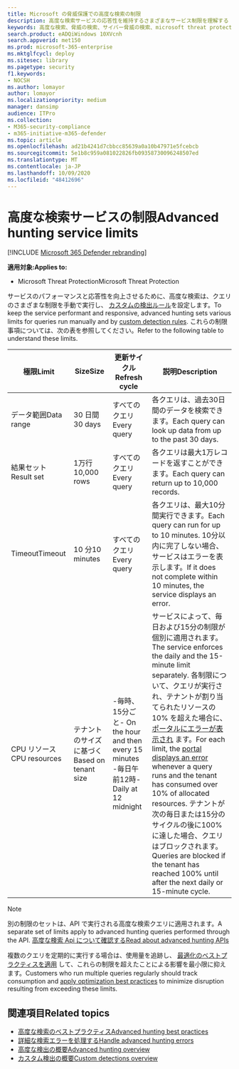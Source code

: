 ```yaml
---
title: Microsoft の脅威保護での高度な検索の制限
description: 高度な検索サービスの応答性を維持するさまざまなサービス制限を理解する
keywords: 高度な検索、脅威の検索、サイバー脅威の検索、microsoft threat protection、microsoft 365、mtp、m365、search、query、テレメトリ、スキーマ、kusto、CPU 制限、クエリ制限、リソース、最大結果
search.product: eADQiWindows 10XVcnh
search.appverid: met150
ms.prod: microsoft-365-enterprise
ms.mktglfcycl: deploy
ms.sitesec: library
ms.pagetype: security
f1.keywords:
- NOCSH
ms.author: lomayor
author: lomayor
ms.localizationpriority: medium
manager: dansimp
audience: ITPro
ms.collection:
- M365-security-compliance
- m365-initiative-m365-defender
ms.topic: article
ms.openlocfilehash: ad21b4241d7cbbcc85639a0a10b47971e5fcebcb
ms.sourcegitcommit: 5e1b8c959a081022826fb09358730096248507ed
ms.translationtype: MT
ms.contentlocale: ja-JP
ms.lasthandoff: 10/09/2020
ms.locfileid: "48412696"
---
```

# <a name="advanced-hunting-service-limits"></a><span data-ttu-id="11f0e-104">高度な検索サービスの制限</span><span class="sxs-lookup"><span data-stu-id="11f0e-104">Advanced hunting service limits</span></span>

[!INCLUDE [Microsoft 365 Defender rebranding](../includes/microsoft-defender.md)]


<span data-ttu-id="11f0e-105">**適用対象:**</span><span class="sxs-lookup"><span data-stu-id="11f0e-105">**Applies to:**</span></span>
- <span data-ttu-id="11f0e-106">Microsoft Threat Protection</span><span class="sxs-lookup"><span data-stu-id="11f0e-106">Microsoft Threat Protection</span></span>

<span data-ttu-id="11f0e-107">サービスのパフォーマンスと応答性を向上させるために、高度な検索は、クエリのさまざまな制限を手動で実行し、 [カスタムの検出ルール](custom-detection-rules.md)を設定します。</span><span class="sxs-lookup"><span data-stu-id="11f0e-107">To keep the service performant and responsive, advanced hunting sets various limits for queries run manually and by [custom detection rules](custom-detection-rules.md).</span></span> <span data-ttu-id="11f0e-108">これらの制限事項については、次の表を参照してください。</span><span class="sxs-lookup"><span data-stu-id="11f0e-108">Refer to the following table to understand these limits.</span></span>

| <span data-ttu-id="11f0e-109">極限</span><span class="sxs-lookup"><span data-stu-id="11f0e-109">Limit</span></span> | <span data-ttu-id="11f0e-110">Size</span><span class="sxs-lookup"><span data-stu-id="11f0e-110">Size</span></span> | <span data-ttu-id="11f0e-111">更新サイクル</span><span class="sxs-lookup"><span data-stu-id="11f0e-111">Refresh cycle</span></span> | <span data-ttu-id="11f0e-112">説明</span><span class="sxs-lookup"><span data-stu-id="11f0e-112">Description</span></span> |
|--|--|--|--|
| <span data-ttu-id="11f0e-113">データ範囲</span><span class="sxs-lookup"><span data-stu-id="11f0e-113">Data range</span></span> | <span data-ttu-id="11f0e-114">30 日間</span><span class="sxs-lookup"><span data-stu-id="11f0e-114">30 days</span></span> | <span data-ttu-id="11f0e-115">すべてのクエリ</span><span class="sxs-lookup"><span data-stu-id="11f0e-115">Every query</span></span> | <span data-ttu-id="11f0e-116">各クエリは、過去30日間のデータを検索できます。</span><span class="sxs-lookup"><span data-stu-id="11f0e-116">Each query can look up data from up to the past 30 days.</span></span> |
| <span data-ttu-id="11f0e-117">結果セット</span><span class="sxs-lookup"><span data-stu-id="11f0e-117">Result set</span></span> | <span data-ttu-id="11f0e-118">1万行</span><span class="sxs-lookup"><span data-stu-id="11f0e-118">10,000 rows</span></span> | <span data-ttu-id="11f0e-119">すべてのクエリ</span><span class="sxs-lookup"><span data-stu-id="11f0e-119">Every query</span></span> | <span data-ttu-id="11f0e-120">各クエリは最大1万レコードを返すことができます。</span><span class="sxs-lookup"><span data-stu-id="11f0e-120">Each query can return up to 10,000 records.</span></span> |
| <span data-ttu-id="11f0e-121">Timeout</span><span class="sxs-lookup"><span data-stu-id="11f0e-121">Timeout</span></span> | <span data-ttu-id="11f0e-122">10 分</span><span class="sxs-lookup"><span data-stu-id="11f0e-122">10 minutes</span></span> | <span data-ttu-id="11f0e-123">すべてのクエリ</span><span class="sxs-lookup"><span data-stu-id="11f0e-123">Every query</span></span> | <span data-ttu-id="11f0e-124">各クエリは、最大10分間実行できます。</span><span class="sxs-lookup"><span data-stu-id="11f0e-124">Each query can run for up to 10 minutes.</span></span> <span data-ttu-id="11f0e-125">10分以内に完了しない場合、サービスはエラーを表示します。</span><span class="sxs-lookup"><span data-stu-id="11f0e-125">If it does not complete within 10 minutes, the service displays an error.</span></span>
| <span data-ttu-id="11f0e-126">CPU リソース</span><span class="sxs-lookup"><span data-stu-id="11f0e-126">CPU resources</span></span> | <span data-ttu-id="11f0e-127">テナントのサイズに基づく</span><span class="sxs-lookup"><span data-stu-id="11f0e-127">Based on tenant size</span></span> | <span data-ttu-id="11f0e-128">-毎時、15分ごと</span><span class="sxs-lookup"><span data-stu-id="11f0e-128">- On the hour and then every 15 minutes</span></span><br><span data-ttu-id="11f0e-129">-毎日午前12時</span><span class="sxs-lookup"><span data-stu-id="11f0e-129">- Daily at 12 midnight</span></span> | <span data-ttu-id="11f0e-130">サービスによって、毎日および15分の制限が個別に適用されます。</span><span class="sxs-lookup"><span data-stu-id="11f0e-130">The service enforces the daily and the 15-minute limit separately.</span></span> <span data-ttu-id="11f0e-131">各制限について、クエリが実行され、テナントが割り当てられたリソースの10% を超えた場合に、 [ポータルにエラーが表示され](advanced-hunting-errors.md) ます。</span><span class="sxs-lookup"><span data-stu-id="11f0e-131">For each limit, the [portal displays an error](advanced-hunting-errors.md) whenever a query runs and the tenant has consumed over 10% of allocated resources.</span></span> <span data-ttu-id="11f0e-132">テナントが次の毎日または15分のサイクルの後に100% に達した場合、クエリはブロックされます。</span><span class="sxs-lookup"><span data-stu-id="11f0e-132">Queries are blocked if the tenant has reached 100% until after the next daily or 15-minute cycle.</span></span> |

>[!NOTE] 
><span data-ttu-id="11f0e-133">別の制限のセットは、API で実行される高度な検索クエリに適用されます。</span><span class="sxs-lookup"><span data-stu-id="11f0e-133">A separate set of limits apply to advanced hunting queries performed through the API.</span></span> [<span data-ttu-id="11f0e-134">高度な検索 Api について確認する</span><span class="sxs-lookup"><span data-stu-id="11f0e-134">Read about advanced hunting APIs</span></span>](https://docs.microsoft.com/microsoft-365/security/mtp/api-advanced-hunting)

<span data-ttu-id="11f0e-135">複数のクエリを定期的に実行する場合は、使用量を追跡し、 [最適化のベストプラクティスを適用](advanced-hunting-best-practices.md) して、これらの制限を超えたことによる影響を最小限に抑えます。</span><span class="sxs-lookup"><span data-stu-id="11f0e-135">Customers who run multiple queries regularly should track consumption and [apply optimization best practices](advanced-hunting-best-practices.md) to minimize disruption resulting from exceeding these limits.</span></span>

## <a name="related-topics"></a><span data-ttu-id="11f0e-136">関連項目</span><span class="sxs-lookup"><span data-stu-id="11f0e-136">Related topics</span></span>

- [<span data-ttu-id="11f0e-137">高度な検索のベストプラクティス</span><span class="sxs-lookup"><span data-stu-id="11f0e-137">Advanced hunting best practices</span></span>](advanced-hunting-best-practices.md)
- [<span data-ttu-id="11f0e-138">詳細な検索エラーを処理する</span><span class="sxs-lookup"><span data-stu-id="11f0e-138">Handle advanced hunting errors</span></span>](advanced-hunting-errors.md)
- [<span data-ttu-id="11f0e-139">高度な検出の概要</span><span class="sxs-lookup"><span data-stu-id="11f0e-139">Advanced hunting overview</span></span>](advanced-hunting-overview.md)
- [<span data-ttu-id="11f0e-140">カスタム検出の概要</span><span class="sxs-lookup"><span data-stu-id="11f0e-140">Custom detections overview</span></span>](custom-detections-overview.md)
